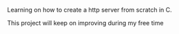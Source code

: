 Learning on how to create a http server from scratch in C.

This project will keep on improving during my free time
